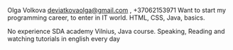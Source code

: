 Olga Volkova
deviatkovaolga@gmail.com , +37062153971
Want to start my programming career, to enter in IT world.
HTML, CSS, Java, basics.

No experience
SDA academy Vilnius, Java course.
Speaking, Reading and watching tutorials in english every day
